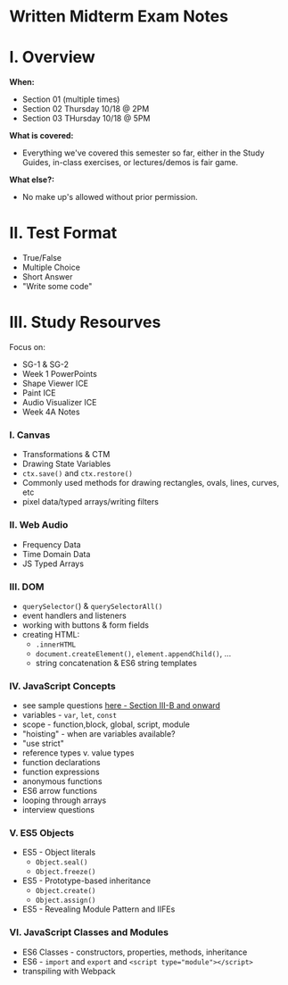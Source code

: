# Written Midterm Exam Notes

# I. Overview

**When:**
- Section 01 (multiple times)
- Section 02 Thursday 10/18 @ 2PM
- Section 03 THursday 10/18 @ 5PM

**What is covered:**
- Everything we've covered this semester so far, either in the Study Guides, in-class exercises, or lectures/demos is fair game.

**What else?:**
- No make up's allowed without prior permission.

# II. Test Format
- True/False
- Multiple Choice
- Short Answer
- "Write some code"

# III. Study Resourves
Focus on: 
- SG-1 & SG-2
- Week 1 PowerPoints
- Shape Viewer ICE
- Paint ICE
- Audio Visualizer ICE
- Week 4A Notes



### I. Canvas 
- Transformations & CTM
- Drawing State Variables
- `ctx.save()` and `ctx.restore()`
- Commonly used methods for drawing rectangles, ovals, lines, curves, etc
- pixel data/typed arrays/writing filters

### II. Web Audio
- Frequency Data
- Time Domain Data
- JS Typed Arrays

### III. DOM
- `querySelector(`) & `querySelectorAll()`
- event handlers and listeners
- working with buttons & form fields
- creating HTML:
  - `.innerHTML`
  - `document.createElement()`, `element.appendChild()`, ...
  - string concatenation & ES6 string templates 

### IV. JavaScript Concepts
- see sample questions [here - Section III-B and onward](https://github.com/tonethar/IGME-230-GDD-2018-Spring/blob/master/notes/final-exam-review.md)
- variables - `var`, `let`, `const`
- scope - function,block, global, script, module
- "hoisting" - when are variables available?
- "use strict"
- reference types v. value types
- function declarations
- function expressions
- anonymous functions
- ES6 arrow functions
- looping through arrays
- interview questions

### V. ES5 Objects
 - ES5 - Object literals 
   - `Object.seal()`
   - `Object.freeze()`
 - ES5 - Prototype-based inheritance
   - `Object.create()`
   - `Object.assign()`
 - ES5 - Revealing Module Pattern and IIFEs

### VI. JavaScript Classes and Modules
  - ES6 Classes - constructors, properties, methods, inheritance
  - ES6 - `import` and `export` and `<script type="module"></script>`
  - transpiling with Webpack


